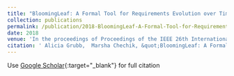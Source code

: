 ```yaml
---
title: "BloomingLeaf: A Formal Tool for Requirements Evolution over Time"
collection: publications
permalink: /publication/2018-BloomingLeaf-A-Formal-Tool-for-Requirements-Evolution-over-Time
date: 2018
venue: 'In the proceedings of Proceedings of the IEEE 26th International Requirements Engineering Conference textbackslashnormalfont (textbackslashbf RE): Posters &amp; Tool Demos'
citation: ' Alicia Grubb,  Marsha Chechik, &quot;BloomingLeaf: A Formal Tool for Requirements Evolution over Time.&quot; In the proceedings of Proceedings of the IEEE 26th International Requirements Engineering Conference textbackslashnormalfont (textbackslashbf RE): Posters &amp;amp; Tool Demos, 2018.'
---
```

Use [Google Scholar](https://scholar.google.com/scholar?q=BloomingLeaf:+A+Formal+Tool+for+Requirements+Evolution+over+Time){:target="_blank"} for full citation